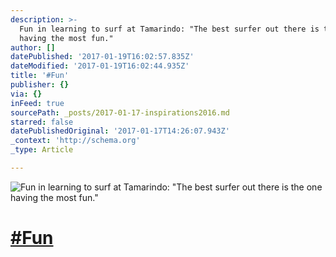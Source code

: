 ```yaml
---
description: >-
  Fun in learning to surf at Tamarindo: "The best surfer out there is the one
  having the most fun."
author: []
datePublished: '2017-01-19T16:02:57.835Z'
dateModified: '2017-01-19T16:02:44.935Z'
title: '#Fun'
publisher: {}
via: {}
inFeed: true
sourcePath: _posts/2017-01-17-inspirations2016.md
starred: false
datePublishedOriginal: '2017-01-17T14:26:07.943Z'
_context: 'http://schema.org'
_type: Article

---
```

![Fun in learning to surf at Tamarindo: "The best surfer out there is the one having the most fun."](https://the-grid-user-content.s3-us-west-2.amazonaws.com/9cce45b5-8e29-41d7-b1d3-c4370b561b61.jpg)

# [\#Fun][0]

[0]: https://twitter.com/#!/search?q=%23Inspirations2016
